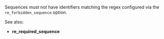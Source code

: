 Sequences must not have identifiers matching the regex configured via the
`re_forbidden_sequence` option.

See also:

- **re_required_sequence**
